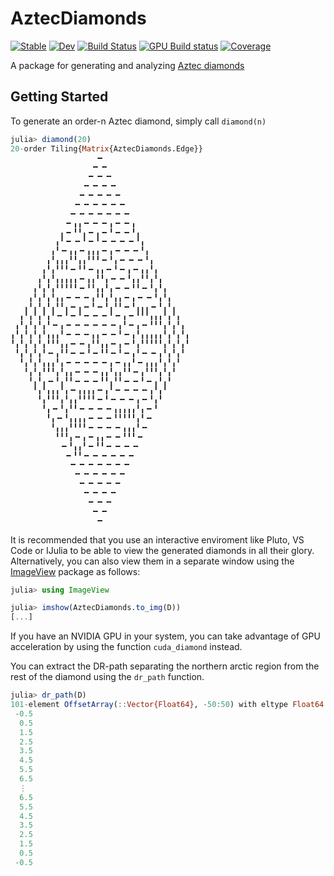 # AztecDiamonds

[![Stable](https://img.shields.io/badge/docs-stable-blue.svg)](https://julia.mit.edu/AztecDiamonds.jl/stable/)
[![Dev](https://img.shields.io/badge/docs-dev-blue.svg)](https://julia.mit.edu/AztecDiamonds.jl/dev/)
[![Build Status](https://github.com/JuliaLabs/AztecDiamonds.jl/actions/workflows/CI.yml/badge.svg?branch=main)](https://github.com/JuliaLabs/AztecDiamonds.jl/actions/workflows/CI.yml?query=branch%3Amain)
[![GPU Build status](https://badge.buildkite.com/5f5d7b845c4e84af3c2039b8e275edf1ac75d498a5c0cb3e95.svg?branch=main)](https://buildkite.com/julialang/aztecdiamonds-dot-jl)
[![Coverage](https://codecov.io/gh/JuliaLabs/AztecDiamonds.jl/branch/main/graph/badge.svg)](https://codecov.io/gh/JuliaLabs/AztecDiamonds.jl)

A package for generating and analyzing [Aztec diamonds](https://en.wikipedia.org/wiki/Aztec_diamond)

## Getting Started

To generate an order-n Aztec diamond, simply call `diamond(n)`

```julia
julia> diamond(20)
20-order Tiling{Matrix{AztecDiamonds.Edge}}
                   ╺╸
                  ╺╸╺╸
                 ╺╸╺╸╺╸
                ╺╸╺╸╺╸╺╸
               ╺╸╺╸╺╸╺╸╺╸
              ╺╸╺╸╺╸╺╸╺╸╺╸
             ╺╸╺╸╺╸╺╸╺╸╺╸╺╸
            ╺╸╻╻╺╸╺╸╺╸╻╺╸╺╸╻
           ╻╺╸╹╹╻╺╸╻╺╸╹╺╸╺╸╹╻
          ╻╹╺╸╺╸╹╺╸╹╺╸╺╸╺╸╺╸╹╻
         ╻╹╺╸╻╻╺╸╻╻╻╺╸╻╺╸╺╸╺╸╹╻
        ╻╹╻╻╻╹╹╻╻╹╹╹╺╸╹╻╺╸╺╸╺╸╹╻
       ╻╹╻╹╹╹╺╸╹╹╺╸╻╻╺╸╹╺╸╻╺╸╻╻╹╻
      ╻╹╻╹╻╻╻╻╻╺╸╻╻╹╹╻╺╸╺╸╹╻╻╹╹╻╹╻
     ╻╹╻╹╻╹╹╹╹╹╺╸╹╹╻╻╹╻╺╸╺╸╹╹╺╸╹╻╹╻
    ╻╹╻╹╻╹╻╻╺╸╺╸╺╸╻╹╹╻╹╻╻╺╸╻╺╸╺╸╹╻╹╻
   ╻╹╻╹╻╹╻╹╹╻╺╸╻╺╸╹╺╸╹╻╹╹╺╸╹╻╻╻╺╸╹╻╹╻
  ╻╹╻╹╻╹╻╹╺╸╹╺╸╹╺╸╺╸╺╸╹╺╸╻╺╸╹╹╹╻╻╻╹╻╹╻
 ╻╹╻╹╻╹╻╹╺╸╻╺╸╺╸╺╸╺╸╺╸╺╸╻╹╺╸╻╺╸╹╹╹╻╹╻╹╻
╻╹╻╹╻╹╻╹╻╻╻╹╺╸╺╸╺╸╻╻╺╸╺╸╹╺╸╻╹╻╻╻╻╻╹╻╹╻╹╻
╹╻╹╻╹╻╹╻╹╹╹╻╻╺╸╺╸╻╹╹╻╻╺╸╻╺╸╹╻╹╹╹╹╹╻╹╻╹╻╹
 ╹╻╹╻╹╻╹╺╸╻╹╹╺╸╺╸╹╺╸╹╹╺╸╹╺╸╻╹╺╸╺╸╻╹╻╹╻╹
  ╹╻╹╻╹╻╻╻╹╻╺╸╺╸╺╸╺╸╺╸╻╺╸╻╻╹╺╸╻╻╻╹╻╹╻╹
   ╹╻╹╻╹╹╹╻╹╻╻╺╸╺╸╺╸╻╻╹╻╻╹╹╺╸╻╹╹╹╻╹╻╹
    ╹╻╹╻╺╸╹╻╹╹╺╸╺╸╺╸╹╹╻╹╹╺╸╺╸╹╺╸╻╹╻╹
     ╹╻╹╻╻╻╹╻╺╸╻╻╻╻╺╸╻╹╺╸╺╸╺╸╺╸╻╹╻╹
      ╹╻╹╹╹╻╹╻╻╹╹╹╹╺╸╹╺╸╺╸╺╸╻╺╸╹╻╹
       ╹╻╺╸╹╻╹╹╺╸╺╸╺╸╺╸╻╻╻╻╻╹╻╺╸╹
        ╹╻╺╸╹╻╻╻╻╺╸╺╸╺╸╹╹╹╹╹╻╹╺╸
         ╹╻╻╻╹╹╹╹╺╸╺╸╺╸╺╸╻╻╻╹╺╸
          ╹╹╹╻╺╸╻╺╸╻╻╺╸╺╸╹╹╹╺╸
           ╺╸╹╻╻╹╺╸╹╹╺╸╺╸╺╸╺╸
            ╺╸╹╹╺╸╺╸╺╸╺╸╺╸╺╸
             ╺╸╺╸╺╸╺╸╺╸╺╸╺╸
              ╺╸╺╸╺╸╺╸╺╸╺╸
               ╺╸╺╸╺╸╺╸╺╸
                ╺╸╺╸╺╸╺╸
                 ╺╸╺╸╺╸
                  ╺╸╺╸
                   ╺╸
```

It is recommended that you use an interactive enviroment like Pluto, VS Code or IJulia to be able to view the generated diamonds in all their glory. Alternatively, you can also view them in a separate window using the [ImageView](https://github.com/JuliaImages/ImageView.jl) package as follows:

```julia
julia> using ImageView

julia> imshow(AztecDiamonds.to_img(D))
[...]
```

If you have an NVIDIA GPU in your system, you can take advantage of GPU acceleration by using the function `cuda_diamond` instead.

You can extract the DR-path separating the northern arctic region from the rest of the diamond using the `dr_path` function.

```julia
julia> dr_path(D)
101-element OffsetArray(::Vector{Float64}, -50:50) with eltype Float64 with indices -50:50:
 -0.5
  0.5
  1.5
  2.5
  3.5
  4.5
  5.5
  6.5
  ⋮
  6.5
  5.5
  4.5
  3.5
  2.5
  1.5
  0.5
 -0.5
```
